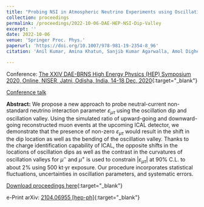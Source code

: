 ```yaml
---
title: "Probing NSI in Atmospheric Neutrino Experiments using Oscillation Dip and Valley"
collection: proceedings
permalink: /proceedings/2022-10-06-DAE-HEP-NSI-Dip-Valley
excerpt: ''
date: 2022-10-06
venue: 'Springer Proc. Phys.'
paperurl: 'https://doi.org/10.1007/978-981-19-2354-8_96'
citation: 'Anil Kumar, Amina Khatun, Sanjib Kumar Agarwalla, Amol Dighe, &quot;Probing NSI in Atmospheric Neutrino Experiments using Oscillation Dip and Valley&quot;, Proceedings of The XXIV DAE-BRNS High Energy Physics (HEP) Symposium 2020, Online, NISER, Jatni, Odisha, India, 14-18 Dec, 2020. <i>Springer Proc. Phys.</i> 277 (2022) 525-529.'

---
```


Conference: [The XXIV DAE-BRNS High Energy Physics (HEP) Symposium 2020, Online, NISER, Jatni, Odisha, India, 14-18 Dec, 2020](https://www.niser.ac.in/daehep2020/){:target="_blank"}

[Conference talk](https://anilak41.github.io/talks/2020-12-17-DAE-HEP-2020-NSI-Dip-Valley)


**Abstract:** We propose a new approach to probe neutral-current non-standard neutrino interaction parameter $\varepsilon_{\mu\tau}$ using the oscillation dip and oscillation valley. Using the simulated ratio of upward-going and downward-going reconstructed muon events at the upcoming ICAL detector, we demonstrate that the presence of non-zero $\varepsilon_{\mu\tau}$ would result in the shift in the dip location as well as the bending of the oscillation valley. Thanks to the charge identification capability of ICAL, the opposite shifts in the locations of oscillation dips as well as the contrast in the curvatures of oscillation valleys for $\mu^-$ and $\mu^+$ is used to constrain \|$\varepsilon_{\mu\tau}$\|  at 90% C.L. to about 2% using 500 kt$\cdot$yr exposure. Our procedure incorporates statistical fluctuations, uncertainties in oscillation parameters, and systematic errors.
 
[Download proceedings here](https://doi.org/10.1007/978-981-19-2354-8_96){:target="_blank"}

e-Print arXiv: [2104.06955 [hep-ph]](https://arxiv.org/abs/2104.06955){:target="_blank"}